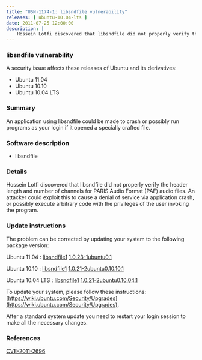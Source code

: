 ```yaml
---
title: "USN-1174-1: libsndfile vulnerability"
releases: [ ubuntu-10.04-lts ]
date: 2011-07-25 12:00:00
description: |
    Hossein Lotfi discovered that libsndfile did not properly verify the header length and number of channels for PARIS Audio Format (PAF) audio files. An attacker could exploit this to cause a denial of service via application crash, or possibly execute arbitrary code with the privileges of the user invoking the program. 
--- 
```

 
### libsndfile vulnerability

A security issue affects these releases of Ubuntu and its derivatives:

* Ubuntu 11.04
* Ubuntu 10.10
* Ubuntu 10.04 LTS

### Summary

An application using libsndfile could be made to crash or possibly run programs as your login if it opened a specially crafted file.

### Software description

* libsndfile 

### Details

Hossein Lotfi discovered that libsndfile did not properly verify the header length and number of channels for PARIS Audio Format (PAF) audio files. An attacker could exploit this to cause a denial of service via application crash, or possibly execute arbitrary code with the privileges of the user invoking the program. 

### Update instructions

The problem can be corrected by updating your system to the following package version:

Ubuntu 11.04
 : [libsndfile1](https://launchpad.net/ubuntu/+source/libsndfile) <span> [1.0.23-1ubuntu0.1](https://launchpad.net/ubuntu/+source/libsndfile/1.0.23-1ubuntu0.1) </span> 

Ubuntu 10.10
 : [libsndfile1](https://launchpad.net/ubuntu/+source/libsndfile) <span> [1.0.21-2ubuntu0.10.10.1](https://launchpad.net/ubuntu/+source/libsndfile/1.0.21-2ubuntu0.10.10.1) </span> 

Ubuntu 10.04 LTS
 : [libsndfile1](https://launchpad.net/ubuntu/+source/libsndfile) <span> [1.0.21-2ubuntu0.10.04.1](https://launchpad.net/ubuntu/+source/libsndfile/1.0.21-2ubuntu0.10.04.1) </span> 

To update your system, please follow these instructions: [https://wiki.ubuntu.com/Security/Upgrades](https://wiki.ubuntu.com/Security/Upgrades).

After a standard system update you need to restart your login session to make all the necessary changes. 

### References

 [CVE-2011-2696](http://people.ubuntu.com/~ubuntu-security/cve/CVE-2011-2696)
 

